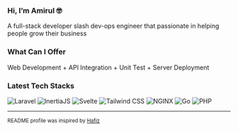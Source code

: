 ### Hi, I’m Amirul 🤓

A full-stack developer slash dev-ops engineer that passionate in helping people grow their business

### What Can I Offer
<p>
 	Web Development + API Integration + Unit Test + Server Deployment
</p>

### Latest Tech Stacks
<p>
	<img alt="Laravel" src="https://img.shields.io/badge/Laravel-%23fd1303.svg?style=for-the-badge&logo=laravel&logoColor=white"/>
	<img alt="InertiaJS" src="https://img.shields.io/badge/InertiaJS-%238d5aea.svg?style=for-the-badge&logo=inertia-js&logoColor=white"/>
	<img alt="Svelte" src="https://img.shields.io/badge/Svelte-%23FF3E00.svg?style=for-the-badge&logo=svelte&logoColor=white"/>
	<img alt="Tailwind CSS" src="https://img.shields.io/badge/TailwindCSS-%2306B6D4.svg?style=for-the-badge&logo=tailwind-css&logoColor=white"/>
	<img alt="NGINX" src="https://img.shields.io/badge/Nginx-%23009639.svg?style=for-the-badge&logo=nginx&logoColor=white" />
	<img alt="Go" src="https://img.shields.io/badge/go-%2300ADD8.svg?style=for-the-badge&logo=go&logoColor=white"/>
	<img alt="PHP" src="https://img.shields.io/badge/php-%23777BB4.svg?style=for-the-badge&logo=php&logoColor=white"/>
</p>

---

<sub>README profile was inspired by [Hafiz](https://github.com/kurkurzz)</sub>
